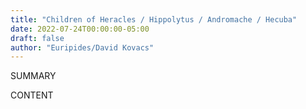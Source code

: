 ```yaml
---
title: "Children of Heracles / Hippolytus / Andromache / Hecuba"
date: 2022-07-24T00:00:00-05:00
draft: false
author: "Euripides/David Kovacs"
---
```


SUMMARY

<!--more-->

CONTENT